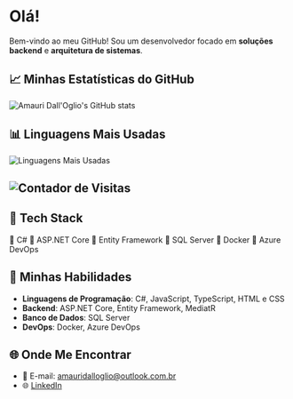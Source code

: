 # Olá!


Bem-vindo ao meu GitHub! Sou um desenvolvedor focado em **soluções backend** e **arquitetura de sistemas**.



## 📈 Minhas Estatísticas do GitHub

![Amauri Dall'Oglio's GitHub stats](https://github-readme-stats-sigma-five.vercel.app/api?username=AmauriDallOglio&show_icons=true&theme=radical)

## 📊 Linguagens Mais Usadas

![Linguagens Mais Usadas](https://github-readme-stats.vercel.app/api/top-langs/?username=AmauriDallOglio&layout=compact&theme=radical)

##   ![Contador de Visitas](https://komarev.com/ghpvc/?username=AmauriDallOglio&color=blue)
  
## 🚀 Tech Stack
🔹 C# 🔹 ASP.NET Core 🔹 Entity Framework 🔹 SQL Server  🔹 Docker 🔹 Azure DevOps

## 🚀 Minhas Habilidades

- **Linguagens de Programação**: C#, JavaScript, TypeScript, HTML e CSS
- **Backend**: ASP.NET Core, Entity Framework, MediatR
- **Banco de Dados**: SQL Server
- **DevOps**: Docker, Azure DevOps


## 🌐 Onde Me Encontrar
- 📧 E-mail: amauridalloglio@outlook.com.br
- 🌐 [LinkedIn](https://www.linkedin.com/in/amauri-dall-oglio-0382b8b8/) 

 


